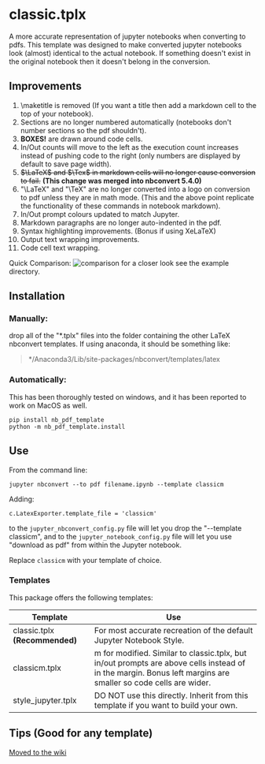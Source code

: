 # classic.tplx
A more accurate representation of jupyter notebooks when converting to pdfs.
This template was designed to make converted jupyter notebooks look (almost) identical to the actual notebook. If something doesn't exist in the original notebook then it doesn't belong in the conversion.

## Improvements
1. \maketitle is removed (If you want a title then add a markdown cell to the top of your notebook).
2. Sections are no longer numbered automatically (notebooks don't number sections so the pdf shouldn't).
3. **BOXES!** are drawn around code cells.
4. In/Out counts will move to the left as the execution count increases instead of pushing code to the right (only numbers are displayed by default to save page width).
5. ~~$\LaTeX$ and $\Tex$ in markdown cells will no longer cause conversion to fail.~~ **(This change was merged into nbconvert 5.4.0)**
6. "\LaTeX" and "\TeX" are no longer converted into a logo on conversion to pdf unless they are in math mode. (This and the above point replicate the functionality of these commands in notebook markdown).
7. In/Out prompt colours updated to match Jupyter.
8. Markdown paragraphs are no longer auto-indented in the pdf.
9. Syntax highlighting improvements. (Bonus if using XeLaTeX)
10. Output text wrapping improvements.
11. Code cell text wrapping.

Quick Comparison:
![comparison](example/comparison.png)
for a closer look see the example directory.

## Installation

### Manually:
drop all of the "*.tplx" files into the folder containing the other LaTeX nbconvert templates. If using anaconda, it should be something like: 
> */Anaconda3/Lib/site-packages/nbconvert/templates/latex

### Automatically:
This has been thoroughly tested on windows, and it has been reported to work on MacOS as well.
```
pip install nb_pdf_template
python -m nb_pdf_template.install
```

## Use
From the command line:
```
jupyter nbconvert --to pdf filename.ipynb --template classicm
```

Adding:
```
c.LatexExporter.template_file = 'classicm'
```
to the ```jupyter_nbconvert_config.py``` file will let you drop the "--template classicm", and to the ```jupyter_notebook_config.py``` file will let you use "download as pdf" from within the Jupyter notebook.

Replace ```classicm``` with your template of choice.

### Templates
This package offers the following templates:

Template | Use
---------|-------
classic.tplx **(Recommended)**| For most accurate recreation of the default Jupyter Notebook Style.
classicm.tplx | m for modified. Similar to classic.tplx, but in/out prompts are above cells instead of in the margin. Bonus left margins are smaller so code cells are wider.
style_jupyter.tplx | DO NOT use this directly. Inherit from this template if you want to build your own.

## Tips (Good for any template)
[Moved to the wiki](https://github.com/t-makaro/nb_pdf_template/wiki/Tips)
